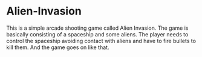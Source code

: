# Alien-Invasion
This is a simple arcade shooting game called Alien Invasion. The game is basically consisting of a spaceship and some aliens. The player needs to control the spaceship avoiding contact with aliens and have to fire bullets to kill them. And the game goes on like that.
